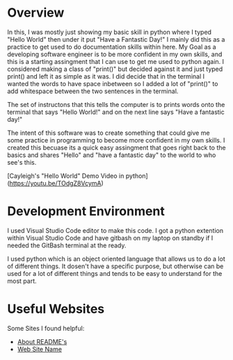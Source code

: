 # Overview

In this, I was mostly just showing my basic skill in python where I typed "Hello World" then under it put "Have a Fantastic Day!" I mainly did this as a practice to get used to do documentation skills within here. My Goal as a developing software engineer is to be more confident in my own skills, and this is a starting assingment that I can use to get me used to python again. I considered making a class of "print()" but decided against it and just typed print() and left it as simple as it was. I did decide that in the terminal I wanted the words to have space inbetween so I added a lot of "print()" to add whitespace between the two sentences in the terminal. 


The set of instructons that this tells the computer is to prints words onto the terminal that says "Hello World!" and on the next line says "Have a fantastic day!" 


The intent of this software was to create something that could give me some practice in programming to become more confident in my own skills. I created this becuase its a quick easy assingment that goes right back to the basics and shares "Hello" and "have a fantastic day" to the world to who see's this. 


[Cayleigh's "Hello World" Demo Video in python] (https://youtu.be/TOdgZ8VcymA)

# Development Environment


I used Visual Studio Code editor to make this code. I got a  python extention within Visual Studio Code and have gitbash on my laptop on standby if I needed the GitBash terminal at the ready. 


I used python which is an object oriented language that allows us to do a lot of different things. It dosen't have a specific purpose, but otherwise can be used for a lot of different things and tends to be easy to understand for the most part. 

# Useful Websites

Some Sites I found helpful:
* [About README's](https://docs.github.com/en/repositories/managing-your-repositorys-settings-and-features/customizing-your-repository/about-readmes)
* [Web Site Name](http://url.link.goes.here)
